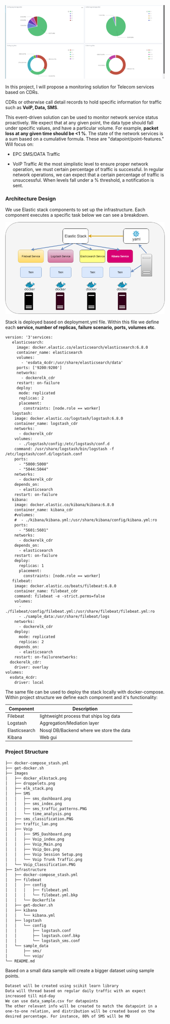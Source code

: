 ![IMG](Images/Voip/Voip_Qos.png)


In this project, I will propose a monitoring solution for Telecom services based on CDRs. 

CDRs or otherwise call detail records to hold specific information for traffic such as **VoIP, Data, SMS**. 

This event-driven solution can be used to monitor network service status proactively. We expect that at any given point, the data type should fall under specific values, and have a particular volume. For example, **packet loss at any given time should be <1 %**. The state of the network services is a sum based on a cumulative formula. These are "datapoint/point-features."
Will focus on:

* EPC SMS/DATA Traffic

* VoIP Traffic At the most simplistic level to ensure proper network operation, we must certain percentage of traffic is successful. In regular network operations, we can expect that a certain percentage of traffic is unsuccessful. When levels fall under a % threshold, a notification is sent.

### Architecture Design

We use Elastic stack components to set up the infrastructure. Each component executes a specific task below we can see a breakdown.

![IMG](Images/elk_stack.png)

Stack is deployed based on deployment.yml file. Within this file we define each **service, number of replicas, failure scenario, ports, volumes etc**.

```
version: '3'services:
   elasticsearch:
     image: docker.elastic.co/elasticsearch/elasticsearch:6.8.0
     container_name: elasticsearch
     volumes:
       - 'esdata_4cdr:/usr/share/elasticsearch/data'
     ports: ['9200:9200']
     networks:
       - dockerelk_cdr
     restart: on-failure
     deploy:
      mode: replicated
      replicas: 2
      placement:
        constraints: [node.role == worker]
   logstash:
    image: docker.elastic.co/logstash/logstash:6.8.0
    container_name: logstash_cdr
    networks:
      - dockerelk_cdr
    volumes:
      - ./logstash/config:/etc/logstash/conf.d
    command: /usr/share/logstash/bin/logstash -f /etc/logstash/conf.d/logstash.conf    
    ports:
      - "5000:5000"
      - "5044:5044"
    networks:
      - dockerelk_cdr
    depends_on:
      - elasticsearch
    restart: on-failure 
   kibana:
    image: docker.elastic.co/kibana/kibana:6.8.0
    container_name: kibana_cdr
    #volumes:
    #  - ./kibana/kibana.yml:/usr/share/kibana/config/kibana.yml:ro
    ports:
      - "5601:5601"
    networks:
      - dockerelk_cdr
    depends_on:
      - elasticsearch
    restart: on-failure
    deploy:
      replicas: 1
      placement:
        constraints: [node.role == worker]
   filebeat:
    image: docker.elastic.co/beats/filebeat:6.8.0
    container_name: filebeat_cdr
    command: filebeat -e -strict.perms=false
    volumes:
      - ./filebeat/config/filebeat.yml:/usr/share/filebeat/filebeat.yml:ro
      - ./sample_data:/usr/share/filebeat/logs
    networks:
      - dockerelk_cdr
    deploy:
      mode: replicated
      replicas: 2
    depends_on:
      - elasticsearch
    restart: on-failurenetworks:
  dockerelk_cdr:
    driver: overlay
volumes:
  esdata_4cdr:
    driver: local
  ```

The same file can be used to deploy the stack locally with docker-compose.
Within project structure we define each component and it's functionality:


Component | Description
---|---|
Filebeat | lightweight process that ships log data
Logstash | Aggregation/Mediation layer
Elasticsearch | Nosql DB/Backend where we store the data
Kibana | Web gui

### Project Structure

```
├── docker-compose_stash.yml
├── get-docker.sh
├── Images
│   ├── docker_elkstack.png
│   ├── droppelets.png
│   ├── elk_stack.png
│   ├── SMS
│   │   ├── sms_dashboard.png
│   │   ├── sms_index.png
│   │   ├── sms_traffic_patterns.PNG
│   │   └── time_analysis.png
│   ├── sms_classification.PNG
│   ├── traffic_lan.png
│   ├── Voip
│   │   ├── SMS_Dashboard.png
│   │   ├── Voip_index.png
│   │   ├── Voip_Main.png
│   │   ├── Voip_Qos.png
│   │   ├── Voip Session Setup.png
│   │   └── Voip Trunk Traffic.png
│   └── Voip_Classification.PNG
├── Infrastructure
│   ├── docker-compose_stash.yml
│   ├── filebeat
│   │   ├── config
│   │   │   ├── filebeat.yml
│   │   │   └── filebeat.yml.bkp
│   │   └── Dockerfile
│   ├── get-docker.sh
│   ├── kibana
│   │   └── kibana.yml
│   ├── logstash
│   │   └── config
│   │       ├── logstash.conf
│   │       ├── logstash.conf.bkp
│   │       └── logstash_sms.conf
│   └── sample_data
│       ├── sms/
│       └── voip/
└── README.md

```


Based on a small data sample will create a bigger dataset using sample points.

    Dataset will be created using scikit learn library
    Data will thread based on regular daily traffic with an expect increased till mid-day
    We can use data_sample.csv for datapoints
    The other relevant info will be created to match the datapoint in a one-to-one relation, and distribution will be created based on the desired percentage. For instance, 80% of SMS will be MO
